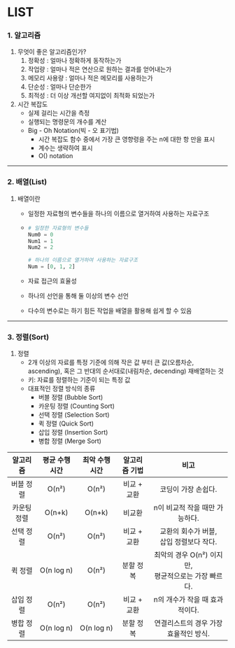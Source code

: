 # LIST

### 1. 알고리즘

1. 무엇이 좋은 알고리즘인가?
   1. 정확성 : 얼마나 정확하게 동작하는가
   2. 작업량 : 얼마나 적은 연산으로 원하는 결과를 얻어내는가
   3. 메모리 사용량 : 얼마나 적은 메모리를 사용하는가
   4. 단순성 : 얼마나 단순한가
   5. 최적성 : 더 이상 개선할 여지없이 최적화 되었는가
2. 시간 복잡도
   - 실제 걸리는 시간을 측정
   - 실행되는 명령문의 개수를 계산
   - Big - Oh Notation(빅 - 오 표기법)
     - 시간 복잡도 함수 중에서 가장 큰 영향령을 주는 n에 대한 항 만을 표시
     - 계수는 생략하여 표시
     -  O() notation



---

### 2. 배열(List)

1. 배열이란

   - 일정한 자료형의 변수들을 하나의 이름으로 열거하여 사용하는 자료구조

   - ```python
     # 일정한 자료형의 변수들
     Num0 = 0
     Num1 = 1
     Num2 = 2
     
     # 하나의 이름으로 열거하여 사용하는 자료구조
     Num = [0, 1, 2]
     ```

   - 자료 접근의 효율성

   - 하나의 선언을 통해 둘 이상의 변수 선언

   - 다수의 변수로는 하기 힘든 작업을 배열을 활용해 쉽게 할 수 있음



---

### 3. 정렬(Sort)

1. 정렬
   - 2개 이상의 자료를 특정 기준에 의해 작은 값 부터 큰 값(오름차순, ascending), 혹은 그 반대의 순서대로(내림차순, decending) 재배열하는 것
   - 키: 자료를 정렬하는 기준이 되는 특정 값
   - 대표적인 정렬 방식의 종류
     - 버블 정렬 (Bubble Sort)
     - 카운팅 정렬 (Counting Sort)
     - 선택 정렬 (Selection Sort)
     - 퀵 정렬 (Quick Sort)
     - 삽입 정렬 (Insertion Sort)
     - 병합 정렬 (Merge Sort)



|  알고리즘   | 평균 수행시간 | 최악 수행시간 | 알고리즘 기법 |                           비고                           |
| :---------: | :-----------: | :-----------: | :-----------: | :------------------------------------------------------: |
|  버블 정렬  |     O(n²)     |     O(n²)     |  비교 + 교환  |                   코딩이 가장 손쉽다.                    |
| 카운팅 정렬 |    O(n+k)     |    O(n+k)     |    비교환     |              n이 비교적 작을 때만 가능하다.              |
|  선택 정렬  |     O(n²)     |     O(n²)     |  비교 + 교환  |       교환의 회수가 버블,<br />삽입 정렬보다 작다.       |
|   퀵 정렬   |  O(n log n)   |     O(n²)     |   분할 정복   | 최악의 경우 O(n²) 이지만,<br />평균적으로는 가장 빠르다. |
|  삽입 정렬  |     O(n²)     |     O(n²)     |  비교 + 교환  |              n의 개수가 작을 때 효과적이다.              |
|  병합 정렬  |  O(n log n)   |  O(n log n)   |   분할 정복   |          연결리스트의 경우 가장 효율적인 방식.           |

